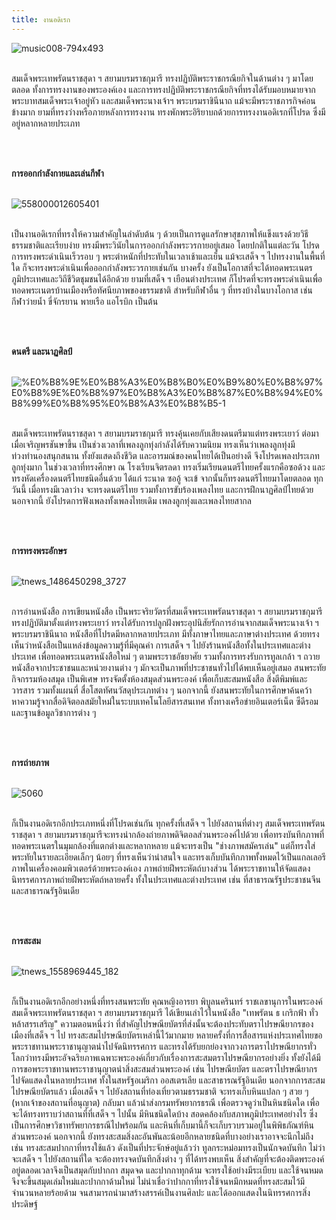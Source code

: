 ```yaml
---
title: งานอดิเรก
---
```


![music008-794x493](https://www.sac.or.th/exhibition/princess/wp-content/uploads/2012/10/music008-794x493.jpg)
<br>
<br>
<p>สมเด็จพระเทพรัตนราชสุดา ฯ สยามบรมราชกุมารี ทรงปฏิบัติพระราชกรณียกิจในด้านต่าง ๆ มาโดยตลอด ทั้งการทรงงานของพระองค์เอง และการทรงปฏิบัติพระราชกรณียกิจที่ทรงได้รับมอบหมายจากพระบาทสมเด็จพระเจ้าอยู่หัว และสมเด็จพระนางเจ้าฯ พระบรมราชินีนาถ แม้จะมีพระราชภารกิจค่อนข้างมาก ยามที่ทรงว่างหรือภายหลังการทรงงาน ทรงพักพระอิริยาบถด้วยการทรงงานอดิเรกที่โปรด ซึ่งมีอยู่หลากหลายประเภท</p>
<br>
<br>


**การออกกำลังกายและเล่นกีฬา**
<br>
<br>

![558000012605401](https://mpics.mgronline.com/pics/Images/558000012605401.JPEG)
<br>
<br>

<p>เป็นงานอดิเรกที่ทรงให้ความสำคัญในลำดับต้น ๆ ด้วยเป็นการดูแลรักษาสุขภาพให้แข็งแรงด้วยวิธีธรรมชาติและเรียบง่าย ทรงมีพระวินัยในการออกกำลังพระวรกายอยู่เสมอ โดยปกติในแต่ละวัน โปรดการทรงพระดำเนินเร็วรอบ ๆ พระตำหนักที่ประทับในเวลาเช้าและเย็น แม้จะเสด็จ ฯ ไปทรงงานในพื้นที่ใด ก็จะทรงพระดำเนินเพื่อออกกำลังพระวรกายเช่นกัน บางครั้ง ยังเป็นโอกาสที่จะได้ทอดพระเนตรภูมิประเทศและวิถีชีวิตชุมชนได้อีกด้วย ยามที่เสด็จ ฯ เยือนต่างประเทศ ก็โปรดที่จะทรงพระดำเนินเพื่อทอดพระเนตรบ้านเมืองหรือทัศนียภาพของธรรมชาติ สำหรับกีฬาอื่น ๆ ที่ทรงบ้างในบางโอกาส เช่น กีฬาว่ายน้ำ ขี่จักรยาน พายเรือ แอโรบิก เป็นต้น</p>
<br>
<br>

**ดนตรี และนาฏศิลป์**
<br>
<br>

![%E0%B8%9E%E0%B8%A3%E0%B8%B0%E0%B9%80%E0%B8%97%E0%B8%9E%E0%B8%97%E0%B8%A3%E0%B8%87%E0%B8%94%E0%B8%99%E0%B8%95%E0%B8%A3%E0%B8%B5-1](https://www.silpa-mag.com/wp-content/uploads/2020/11/%E0%B8%9E%E0%B8%A3%E0%B8%B0%E0%B9%80%E0%B8%97%E0%B8%9E%E0%B8%97%E0%B8%A3%E0%B8%87%E0%B8%94%E0%B8%99%E0%B8%95%E0%B8%A3%E0%B8%B5-1.jpg)
<br>
<br>

<p>สมเด็จพระเทพรัตนราชสุดา ฯ สยามบรมราชกุมารี ทรงคุ้นเคยกับเสียงดนตรีมาแต่ทรงพระเยาว์ ต่อมา เมื่อเจริญพรชันษาขึ้น เป็นช่วงเวลาที่เพลงลูกทุ่งกำลังได้รับความนิยม ทรงเห็นว่าเพลงลูกทุ่งมีท่วงทำนองสนุกสนาน ทั้งยังแสดงถึงชีวิต และอารมณ์ของคนไทยได้เป็นอย่างดี จึงโปรดเพลงประเภทลูกทุ่งมาก ในช่วงเวลาที่ทรงศึกษา ณ โรงเรียนจิตรลดา ทรงเริ่มเรียนดนตรีไทยครั้งแรกคือซอด้วง และทรงหัดเครื่องดนตรีไทยชนิดอื่นด้วย ได้แก่ ระนาด ซออู้ จะเข้ จากนั้นก็ทรงดนตรีไทยมาโดยตลอด ทุกวันนี้ เมื่อทรงมีเวลาว่าง จะทรงดนตรีไทย รวมทั้งการขับร้องเพลงไทย และการฝึกนาฏศิลป์ไทยด้วย นอกจากนี้ ยังโปรดการฟังเพลงทั้งเพลงไทยเดิม เพลงลูกทุ่งและเพลงไทยสากล</p>
<br>
<br>

 **การทรงพระอักษร**
<br>
<br>

![tnews_1486450298_3727](https://img.tnews.co.th/large/tnews_1486450298_3727.jpg)
<br>
<br>

<p>การอ่านหนังสือ การเขียนหนังสือ เป็นพระจริยวัตรที่สมเด็จพระเทพรัตนราชสุดา ฯ สยามบรมราชกุมารีทรงปฏิบัติมาตั้งแต่ทรงพระเยาว์ ทรงได้รับการปลูกฝังพระอุปนิสัยรักการอ่านจากสมเด็จพระนางเจ้า ฯ พระบรมราชินีนาถ หนังสือที่โปรดมีหลากหลายประเภท มีทั้งภาษาไทยและภาษาต่างประเทศ ด้วยทรงเห็นว่าหนังสือเป็นแหล่งข้อมูลความรู้ที่มีคุณค่า การเสด็จ ฯ ไปยังร้านหนังสือทั้งในประเทศและต่างประเทศ เพื่อทอดพระเนตรหนังสือใหม่ ๆ ตามพระราชอัธยาศัย รวมทั้งการทรงรับการทูลเกล้า ฯ ถวายหนังสือจากประชาชนและหน่วยงานต่าง ๆ มักจะเป็นภาพที่ประชาชนทั่วไปได้พบเห็นอยู่เสมอ สนพระทัยกิจกรรมห้องสมุด เป็นพิเศษ ทรงจัดตั้งห้องสมุดส่วนพระองค์ เพื่อเก็บสะสมหนังสือ สิ่งตีพิมพ์และวารสาร รวมทั้งแผนที่ สื่อโสตทัศนวัสดุประเภทต่าง ๆ นอกจากนี้ ยังสนพระทัยในการศึกษาค้นคว้าหาความรู้จากสื่อดิจิตอลสมัยใหม่ในระบบเทคโนโลยีสารสนเทศ ทั้งทางเครือข่ายอินเตอร์เน็ต ซีดีรอม และฐานข้อมูลวิชาการต่าง ๆ</p>
<br>
<br>

**การถ่ายภาพ**
<br>
<br>

![5060](https://img.tnews.co.th/userfiles/images/5060.jpg)
<br>
<br>

<p>ก็เป็นงานอดิเรกอีกประเภทหนึ่งที่โปรดเช่นกัน ทุกครั้งที่เสด็จ ฯ ไปยังสถานที่ต่างๆ สมเด็จพระเทพรัตนราชสุดา ฯ สยามบรมราชกุมารีจะทรงนำกล้องถ่ายภาพดิจิตอลส่วนพระองค์ไปด้วย เพื่อทรงบันทึกภาพที่ทอดพระเนตรในมุมกล้องที่แตกต่างและหลากหลาย แม้จะทรงเป็น "ช่างภาพสมัครเล่น" แต่ก็ทรงใส่พระทัยในรายละเอียดเล็กๆ น้อยๆ ที่ทรงเห็นว่าน่าสนใจ และทรงเก็บบันทึกภาพทั้งหมดไว้เป็นแกลเลอรีภาพในเครื่องคอมพิวเตอร์ด้วยพระองค์เอง ภาพถ่ายฝีพระหัตถ์บางส่วน ได้พระราชทานให้จัดแสดงนิทรรศการภาพถ่ายฝีพระหัตถ์หลายครั้ง ทั้งในประเทศและต่างประเทศ เช่น ที่สาธารณรัฐประชาชนจีน และสาธารณรัฐอินเดีย</p>
<br>
<br>

**การสะสม**
<br>
<br>

![tnews_1558969445_182](https://img.tnews.co.th/large/tnews_1558969445_182.jpg)
<br>
<br>

<p>ก็เป็นงานอดิเรกอีกอย่างหนึ่งที่ทรงสนพระทัย คุณหญิงอารยา พิบูลนครินทร์ ราชเลขานุการในพระองค์สมเด็จพระเทพรัตนราชสุดา ฯ สยามบรมราชกุมารี ได้เขียนเล่าไว้ในหนังสือ "เทพรัตน ธ เกริกฟ้า ทั่วหล้าสรรเสริญ" ความตอนหนึ่งว่า
ที่สำคัญไปรษณียบัตรที่ส่งนั้นจะต้องประทับตราไปรษณียากรของเมืองที่เสด็จ ฯ ไป ทรงสะสมไปรษณียบัตรเหล่านี้ไว้มากมาย หลายครั้งที่การสื่อสารแห่งประเทศไทยขอพระราชทานพระราชานุญาตนำไปจัดนิทรรศการ และทรงได้รับยกย่องจากวงการตราไปรษณียากรทั่วโลกว่าทรงมีพระอัจฉริยภาพเฉพาะพระองค์เกี่ยวกับเรื่องการสะสมตราไปรษณียากรอย่างยิ่ง ทั้งยังได้มีการขอพระราชทานพระราชานุญาตนำสิ่งสะสมส่วนพระองค์ เช่น ไปรษณียบัตร และตราไปรษณียากร ไปจัดแสดงในหลายประเทศ ทั้งในสหรัฐอเมริกา ออสเตรเลีย และสาธารณรัฐอินเดีย
นอกจากการสะสมไปรษณียบัตรแล้ว เมื่อเสด็จ ฯ ไปยังสถานที่ท่องเที่ยวตามธรรมชาติ จะทรงเก็บหินแปลก ๆ สวย ๆ (หากเจ้าของสถานที่อนุญาต) กลับมา แล้วนำส่งกรมทรัพยากรธรณี เพื่อตรวจดูว่าเป็นหินชนิดใด เพื่อจะได้ทรงทราบว่าสถานที่ที่เสด็จ ฯ ไปนั้น มีหินชนิดใดบ้าง สอดคล้องกับสภาพภูมิประเทศอย่างไร ซึ่งเป็นการศึกษาวิชาทรัพยากรธรณีไปพร้อมกัน และหินที่เก็บมานี้ก็จะเก็บรวบรวมอยู่ในพิพิธภัณฑ์หินส่วนพระองค์
นอกจากนี้ ยังทรงสะสมสิ่งละอันพันละน้อยอีกหลายชนิดที่บางอย่างเราอาจจะนึกไม่ถึง เช่น ทรงสะสมปากกาที่ทรงใช้แล้ว ดังเป็นที่ประจักษ์อยู่แล้วว่า ทูลกระหม่อมทรงเป็นนักจดบันทึก ไม่ว่าจะเสด็จ ฯ ไปยังสถานที่ใด จะต้องทรงจดบันทึกสิ่งต่าง ๆ ที่ได้ทรงพบเห็น สิ่งสำคัญที่จะต้องติดพระองค์อยู่ตลอดเวลาจึงเป็นสมุดกับปากกา สมุดจด และปากกาทุกด้าม จะทรงใช้อย่างมีระเบียบ และใช้จนหมดจึงจะขึ้นสมุดเล่มใหม่และปากกาด้ามใหม่ ไม่น่าเชื่อว่าปากกาที่ทรงใช้จนหมึกหมดที่ทรงสะสมไว้มีจำนวนหลายร้อยด้าม จนสามารถนำมาสร้างสรรค์เป็นงานศิลปะ และได้ออกแสดงในนิทรรศการสิ่งประดิษฐ์</p>